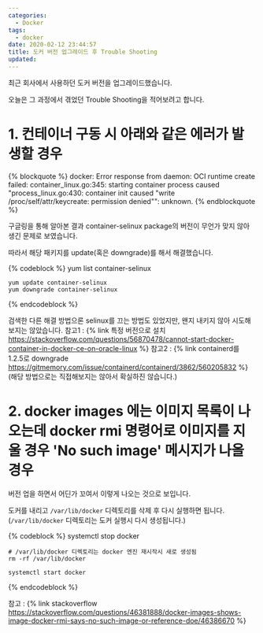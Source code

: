 ```yaml
---
categories:
  - Docker
tags:
  - docker
date: 2020-02-12 23:44:57
title: 도커 버전 업그레이드 후 Trouble Shooting
updated:
---
```



최근 회사에서 사용하던 도커 버전을 업그레이드했습니다.

오늘은 그 과정에서 겪었던 Trouble Shooting을 적어보려고 합니다.

# 1. 컨테이너 구동 시 아래와 같은 에러가 발생할 경우

{% blockquote %}
    docker: Error response from daemon: OCI runtime create failed: container_linux.go:345: starting container process caused "process_linux.go:430: container init caused \"write /proc/self/attr/keycreate: permission denied\"": unknown.
{% endblockquote %}

구글링을 통해 알아본 결과 container-selinux package의 버전이 무언가 맞지 않아 생긴 문제로 보였습니다.

따라서 해당 패키지를 update(혹은 downgrade)를 해서 해결했습니다.

{% codeblock %}
    yum list container-selinux
 
    yum update container-selinux
    yum downgrade container-selinux
{% endcodeblock %}

검색한 다른 해결 방법으론 selinux를 끄는 방법도 있었지만, 왠지 내키지 않아 시도해보지는 않았습니다.
참고1 : {% link 특정 버전으로 설치 https://stackoverflow.com/questions/56870478/cannot-start-docker-container-in-docker-ce-on-oracle-linux %}
참고2 : {% link containerd를 1.2.5로 downgrade https://gitmemory.com/issue/containerd/containerd/3862/560205832 %} (해당 방법으로는 직접해보지는 않아서 확실하진 않습니다.)

# 2. docker images 에는 이미지 목록이 나오는데 docker rmi 명령어로 이미지를 지울 경우 'No such image' 메시지가 나올 경우

버전 업을 하면서 어딘가 꼬여서 이렇게 나오는 것으로 보입니다.

도커를 내리고 `/var/lib/docker` 디렉토리를 삭제 후 다시 실행하면 됩니다.
(`/var/lib/docker` 디렉토리는 도커 실행시 다시 생성됩니다.)

{% codeblock %}
    systemctl stop docker
 
    # /var/lib/docker 디렉토리는 docker 엔진 재시작시 새로 생성됨
    rm -rf /var/lib/docker
    
    systemctl start docker
{% endcodeblock %}

참고 : {% link stackoverflow https://stackoverflow.com/questions/46381888/docker-images-shows-image-docker-rmi-says-no-such-image-or-reference-doe/46386670 %}